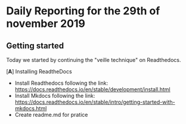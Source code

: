 # Daily Reporting for the 29th of november 2019

## Getting started

Today we started by continuing the "veille technique" on Readthedocs.

[**A**] Installing ReadtheDocs

* Install Readthedocs following the link: https://docs.readthedocs.io/en/stable/development/install.html
* Install Mkdocs following the link: https://docs.readthedocs.io/en/stable/intro/getting-started-with-mkdocs.html
* Create readme.md for pratice


